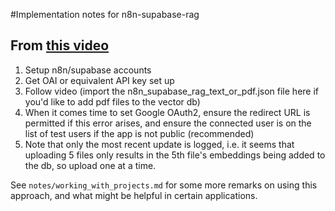#Implementation notes for n8n-supabase-rag

## From [this video](https://www.youtube.com/watch?v=PEI_ePNNfJQ)
1. Setup n8n/supabase accounts
2. Get OAI or equivalent API key set up
3. Follow video (import the n8n_supabase_rag_text_or_pdf.json file here if you'd like to add pdf files to the vector db)
4. When it comes time to set Google OAuth2, ensure the redirect URL is permitted if this error arises, and ensure the connected user is on the list of test users if the app is not public (recommended)
5. Note that only the most recent update is logged, i.e. it seems that uploading 5 files only results in the 5th file's embeddings being added to the db, so upload one at a time.

See `notes/working_with_projects.md` for some more remarks on using this approach, and what might be helpful in certain applications.